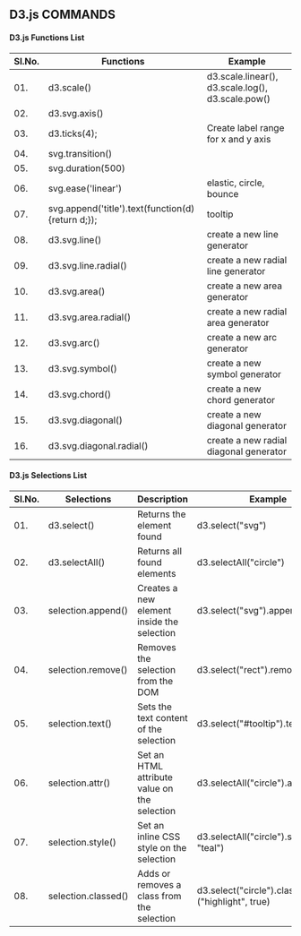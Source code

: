 ## D3.js COMMANDS 

#### D3.js Functions List

|Sl.No.| Functions                    | Example                           |
|------|------------------------------|-----------------------------------|
|  01. |d3.scale()                    |  d3.scale.linear(), d3.scale.log(), d3.scale.pow()|
|  02. |d3.svg.axis()                 |                                     |
|  03. |d3.ticks(4);                  |  Create label range for x and y axis|
|  04. |svg.transition()              |                                     |
|  05. |svg.duration(500)             |                                     |
|  06. |svg.ease('linear')            |      elastic, circle, bounce        |
|  07. |svg.append('title').text(function(d){return d;});| tooltip          |
|  08. |d3.svg.line()	 			| create a new line generator|
|  09. |d3.svg.line.radial()	 	| create a new radial line generator|
|  10. |d3.svg.area() 				| create a new area generator|
|  11. |d3.svg.area.radial() 		| create a new radial area generator|
|  12. |d3.svg.arc() 				| create a new arc generator|
|  13. |d3.svg.symbol() 			| create a new symbol generator|
|  14. |d3.svg.chord() 				| create a new chord generator|
|  15. |d3.svg.diagonal() 			| create a new diagonal generator|
|  16. |d3.svg.diagonal.radial() 	| create a new radial diagonal generator|


#### D3.js Selections List

|Sl.No.| Selections        | Description                           |Example                          |
|------|-------------------|-------------------------------------- |---------------------------------|
| 01.  |d3.select() 	   |Returns the element found 					|d3.select("svg")|
| 02.  |d3.selectAll() 	   |Returns all found elements 					|d3.selectAll("circle")|
| 03.  |selection.append() |Creates a new element inside the selection 	|d3.select("svg").append("circle")|
| 04.  |selection.remove() |Removes the selection from the DOM 			|d3.select("rect").remove()|
| 05.  |selection.text()   |Sets the text content of the selection 		|d3.select("#tooltip").text("")|
| 06.  |selection.attr()   |Set an HTML attribute value on the selection |d3.selectAll("circle").attr("r",	10)|
| 07.  |selection.style()  |Set an inline CSS style on the selection 	|d3.selectAll("circle").style("fill",        	"teal")|
| 08.  |selection.classed()| Adds or removes a class from the selection    |d3.select("circle").classed  ("highlight",	true)|
